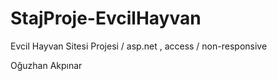 # StajProje-EvcilHayvan
 Evcil Hayvan Sitesi Projesi /  asp.net , access / non-responsive
 
 Oğuzhan Akpınar

